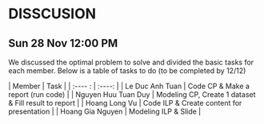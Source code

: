 # DISSCUSION

## Sun 28 Nov 12:00 PM
We discussed the optimal problem to solve and divided the basic tasks for each member. Below is a table of tasks to do (to be completed by 12/12)

| Member                       | Task                                                             |
| :---- :                      |    :----:                                                        |
| Le Duc Anh Tuan              | Code CP & Make a report (run code)                               |
| Nguyen Huu Tuan Duy          | Modeling CP, Create 1 dataset & Fill result to report            |
| Hoang Long Vu                | Code ILP & Create content for presentation                       |
| Hoang Gia Nguyen             | Modeling ILP & Slide                                             |
